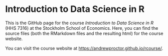 # Introduction to Data Science in R


This is the GitHub page for the course *Introduction to Data Science in R* (HHS 7316) at the Stockholm School of Economics.  Here, you can find the source files (both the RMarkdown files and the resulting html) for the course website.  

You can visit the course website at <a href="https://andrewproctor.github.io/rcourse/" style="color:blue;">https://andrewproctor.github.io/rcourse/</a>.
